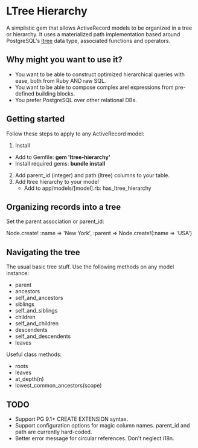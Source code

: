 LTree Hierarchy
===============

A simplistic gem that allows ActiveRecord models to be organized in a tree or hierarchy. It uses a materialized path implementation based around PostgreSQL's [ltree](http://www.postgresql.org/docs/current/static/ltree.html) data type, associated functions and operators.

Why might you want to use it?
-----------------------------

- You want to be able to construct optimized hierarchical queries with ease, both from Ruby AND raw SQL.
- You want to be able to compose complex arel expressions from pre-defined building blocks.
- You prefer PostgreSQL over other relational DBs.

Getting started
---------------

Follow these steps to apply to any ActiveRecord model:

1. Install
 - Add to Gemfile: **gem 'ltree-hierarchy'**
 - Install required gems: **bundle install**
2. Add parent_id (integer) and path (ltree) columns to your table.
3. Add ltree hierarchy to your model
   - Add to app/models/[model].rb: has_ltree_hierarchy

Organizing records into a tree
------------------------------

Set the parent association or parent_id:

Node.create! :name => 'New York', :parent => Node.create!(:name => 'USA')

Navigating the tree
-------------------

The usual basic tree stuff. Use the following methods on any model instance:

- parent
- ancestors
- self_and_ancestors
- siblings
- self_and_siblings
- children
- self_and_children
- descendents
- self_and_descendents
- leaves

Useful class methods:

- roots
- leaves
- at_depth(n)
- lowest_common_ancestors(scope)

TODO
----

- Support PG 9.1+ CREATE EXTENSION syntax.
- Support configuration options for magic column names. parent_id and path are currently hard-coded.
- Better error message for circular references. Don't neglect i18n.
